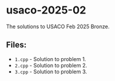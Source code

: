 # usaco-2025-02
The solutions to USACO Feb 2025 Bronze.
## Files:
- `1.cpp` - Solution to problem 1.
- `2.cpp` - Solution to problem 2.
- `3.cpp` - Solution to problem 3.